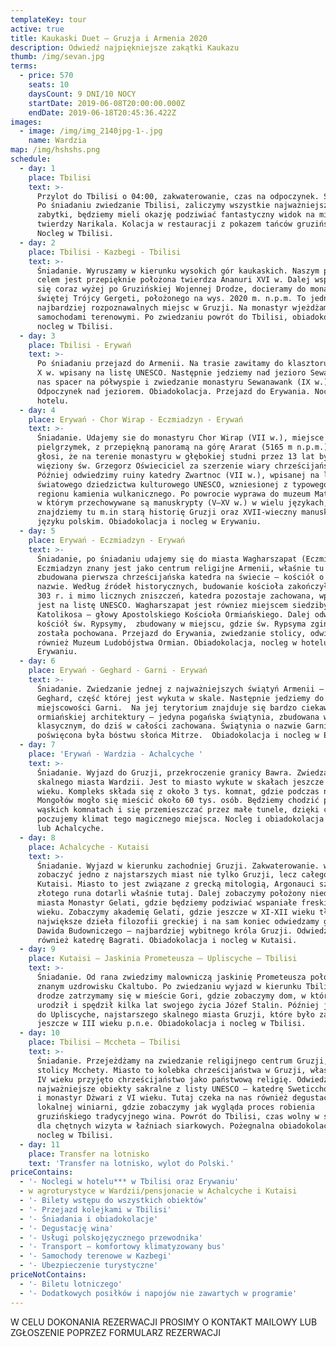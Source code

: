 ```yaml
---
templateKey: tour
active: true
title: Kaukaski Duet – Gruzja i Armenia 2020
description: Odwiedź najpiękniejsze zakątki Kaukazu
thumb: /img/sevan.jpg
terms:
  - price: 570
    seats: 10
    daysCount: 9 DNI/10 NOCY
    startDate: 2019-06-08T20:00:00.000Z
    endDate: 2019-06-18T20:45:36.422Z
images:
  - image: /img/img_2140jpg-1-.jpg
    name: Wardzia
map: /img/hshshs.png
schedule:
  - day: 1
    place: Tbilisi
    text: >-
      Przylot do Tbilisi o 04:00, zakwaterowanie, czas na odpoczynek. Śniadanie.
      Po śniadaniu zwiedzanie Tbilisi, zaliczymy wszystkie najważniejsze
      zabytki, będziemy mieli okazję podziwiać fantastyczny widok na miasto z
      twierdzy Narikala. Kolacja w restauracji z pokazem tańców gruzińskich.
      Nocleg w Tbilisi.
  - day: 2
    place: Tbilisi - Kazbegi - Tbilisi
    text: >-
      Śniadanie. Wyruszamy w kierunku wysokich gór kaukaskich. Naszym pierwszym
      celem jest przepięknie położona twierdza Ananuri XVI w. Dalej wspinając
      się coraz wyżej po Gruzińskiej Wojennej Drodze, docieramy do monastyru
      świętej Trójcy Gergeti, położonego na wys. 2020 m. n.p.m. To jedno z
      najbardziej rozpoznawalnych miejsc w Gruzji. Na monastyr wjeżdżamy
      samochodami terenowymi. Po zwiedzaniu powrót do Tbilisi, obiadokolacja,
      nocleg w Tbilisi.
  - day: 3
    place: Tbilisi - Erywań
    text: >-
      Po śniadaniu przejazd do Armenii. Na trasie zawitamy do klasztoru Hachpat
      X w. wpisany na listę UNESCO. Następnie jedziemy nad jezioro Sewan – czeka
      nas spacer na półwyspie i zwiedzanie monastyru Sewanawank (IX w.).
      Odpoczynek nad jeziorem. Obiadokolacja. Przejazd do Erywania. Nocleg w
      hotelu.
  - day: 4
    place: Erywań - Chor Wirap - Eczmiadzyn - Erywań
    text: >-
      Śniadanie. Udajemy sie do monastyru Chor Wirap (VII w.), miejsce licznych
      pielgrzymek, z przepiękną panoramą na górę Ararat (5165 m n.p.m.). Legenda
      głosi, że na terenie monastyru w głębokiej studni przez 13 lat był
      więziony św. Grzegorz Oświeciciel za szerzenie wiary chrześcijańskiej.
      Później odwiedzimy ruiny katedry Zwartnoc (VII w.), wpisanej na listę
      światowego dziedzictwa kulturowego UNESCO, wzniesionej z typowego dla
      regionu kamienia wulkanicznego. Po powrocie wyprawa do muzeum Matenadaran,
      w którym przechowywane są manuskrypty (V–XV w.) w wielu językach,
      znajdziemy tu m.in starą historię Gruzji oraz XVII-wieczny manuskrypt w
      języku polskim. Obiadokolacja i nocleg w Erywaniu.
  - day: 5
    place: Erywań - Eczmiadzyn - Erywań
    text: >-
      Śniadanie, po śniadaniu udajemy się do miasta Wagharszapat (Eczmiadzyn).
      Eczmiadzyn znany jest jako centrum religijne Armenii, właśnie tu została
      zbudowana pierwsza chrześcijańska katedra na świecie – kościół o tej samej
      nazwie. Według źródeł historycznych, budowanie kościoła zakończyło się w
      303 r. i mimo licznych zniszczeń, katedra pozostaje zachowana, wpisana
      jest na listę UNESCO. Wagharszapat jest równiez miejscem siedziby
      Katolikosa – głowy Apostolskiego Kościoła Ormiańskiego. Dalej odwiedzamy
      kościół św. Rypsymy,  zbudowany w miejscu, gdzie św. Rypsyma zginęła i
      została pochowana. Przejazd do Erywania, zwiedzanie stolicy, odwiedzimy
      również Muzeum Ludobójstwa Ormian. Obiadokolacja, nocleg w hotelu w
      Erywaniu.
  - day: 6
    place: Erywań - Geghard - Garni - Erywań
    text: >-
      Śniadanie. Zwiedzanie jednej z najważniejszych świątyń Armenii – klasztoru
      Geghard, część której jest wykuta w skale. Następnie jedziemy do
      miejscowości Garni.  Na jej terytorium znajduje się bardzo ciekawy pomnik
      ormiańskiej architektury – jedyna pogańska świątynia, zbudowana w stylu
      klasycznym, do dziś w całości zachowana. Świątynia o nazwie Garni
      poświęcona była bóstwu słońca Mitrze.  Obiadokolacja i nocleg w Erywaniu.
  - day: 7
    place: 'Erywań - Wardzia - Achalcyche '
    text: >-
      Śniadanie. Wyjazd do Gruzji, przekroczenie granicy Bawra. Zwiedzanie
      skalnego miasta Wardzii. Jest to miasto wykute w skałach jeszcze w XII
      wieku. Kompleks składa się z około 3 tys. komnat, gdzie podczas najazdów
      Mongołów mogło się mieścić około 60 tys. osób. Będziemy chodzić po małych,
      wąskich komnatach i się przemieszczać przez małe tunele, dzięki czemu
      poczujemy klimat tego magicznego miejsca. Nocleg i obiadokolacja w Wardzii
      lub Achalcyche.
  - day: 8
    place: Achalcyche - Kutaisi
    text: >-
      Śniadanie. Wyjazd w kierunku zachodniej Gruzji. Zakwaterowanie. wyruszamy
      zobaczyć jedno z najstarszych miast nie tylko Gruzji, lecz całego świata –
      Kutaisi. Miasto to jest związane z grecką mitologią, Argonauci szukając
      złotego runa dotarli właśnie tutaj. Dalej zobaczymy położony niedaleko
      miasta Monastyr Gelati, gdzie będziemy podziwiać wspaniałe freski z XI
      wieku. Zobaczymy akademię Gelati, gdzie jeszcze w XI-XII wieku tłumaczyli
      największe dzieła filozofii greckiej i na sam koniec odwiedzamy grób
      Dawida Budowniczego – najbardziej wybitnego króla Gruzji. Odwiedzimy
      również katedrę Bagrati. Obiadokolacja i nocleg w Kutaisi.
  - day: 9
    place: Kutaisi – Jaskinia Prometeusza – Upliscyche – Tbilisi
    text: >-
      Śniadanie. Od rana zwiedzimy malowniczą jaskinię Prometeusza położoną w
      znanym uzdrowisku Ckaltubo. Po zwiedzaniu wyjazd w kierunku Tbilisi. Po
      drodze zatrzymamy się w mieście Gori, gdzie zobaczymy dom, w którym się
      urodził i spędził kilka lat swojego życia Józef Stalin. Później jedziemy
      do Upliscyche, najstarszego skalnego miasta Gruzji, które było zamieszkane
      jeszcze w III wieku p.n.e. Obiadokolacja i nocleg w Tbilisi.
  - day: 10
    place: Tbilisi – Mccheta – Tbilisi
    text: >-
      Śniadanie. Przejeżdżamy na zwiedzanie religijnego centrum Gruzji, starej
      stolicy Mcchety. Miasto to kolebka chrześcijaństwa w Gruzji, właśnie tu w
      IV wieku przyjęto chrześcijaństwo jako państwową religię. Odwiedzimy
      najważniejsze obiekty sakralne z listy UNESCO – katedrę Sweticchoweli z XI
      i monastyr Dżwari z VI wieku. Tutaj czeka na nas również degustacja wina w
      lokalnej winiarni, gdzie zobaczymy jak wygląda proces robienia
      gruzińskiego tradycyjnego wina. Powrót do Tbilisi, czas wolny w stolicy,
      dla chętnych wizyta w łaźniach siarkowych. Pożegnalna obiadokolacja i
      nocleg w Tbilisi.
  - day: 11
    place: Transfer na lotnisko
    text: 'Transfer na lotnisko, wylot do Polski.'
priceContains:
  - '- Noclegi w hotelu*** w Tbilisi oraz Erywaniu'
  - w agroturystyce w Wardzii/pensjonacie w Achalcyche i Kutaisi
  - '- Bilety wstępu do wszystkich obiektów'
  - '- Przejazd kolejkami w Tbilisi'
  - '- Śniadania i obiadokolacje'
  - '- Degustację wina'
  - '- Usługi polskojęzycznego przewodnika'
  - '- Transport – komfortowy klimatyzowany bus'
  - '- Samochody terenowe w Kazbegi'
  - '- Ubezpieczenie turystyczne'
priceNotContains:
  - '- Biletu lotniczego'
  - '- Dodatkowych posiłków i napojów nie zawartych w programie'
---
```

W CELU DOKONANIA REZERWACJI PROSIMY O KONTAKT MAILOWY LUB ZGŁOSZENIE POPRZEZ FORMULARZ REZERWACJI
